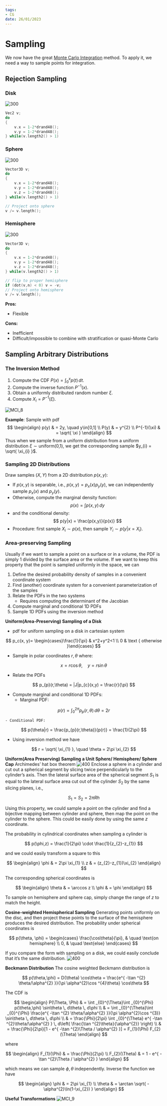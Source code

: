 ```yaml
---
tags:
- CG
date: 26/01/2023
---
```


# Sampling
We now have the great [Monte Carlo Integration](Monte%20Carlo%20Integration.md) method. To apply it, we need a way to sample points for integration.

## Rejection Sampling

### Disk
![300](attachments/MCI_1.png)

```cpp
Vec2 v; 
do 
{ 
	v.x = 1-2*drand48(); 
	v.y = 1-2*drand48(); 
} while(v.length2() > 1)

```

### Sphere
![300](attachments/MCI_2.png)

```cpp
Vector3D v; 
do 
{ 
	v.x = 1-2*drand48(); 
	v.y = 1-2*drand48(); 
	v.z = 1-2*drand48(); 
} while(v.length2() > 1) 

// Project onto sphere 
v /= v.length();

```

### Hemisphere
![300](attachments/MCI_3.png)

```cpp
Vector3D v; 
do 
{ 
	v.x = 1-2*drand48(); 
	v.y = 1-2*drand48(); 
	v.z = 1-2*drand48(); 
} while(v.length2() > 1) 

// flip to proper hemisphere 
if (dot(v,n) < 0) v = -v; 
// Project onto hemisphere 
v /= v.length();
```

**Pros:**
- Flexible

**Cons:**
- Inefficient
- Difficult/impossible to combine with stratification or quasi-Monte Carlo


## Sampling Arbitrary Distributions
### The Inversion Method
1. Compute the CDF $P(x) = \int _{0}^{x} p(t) \, dt$.
2. Compute the inverse function $P^{-1}(x)$.
3. Obtain a uniformly distributed random number $\xi$.
4. Compute $X_{i} = P^{-1}(\xi)$.

![MCI_8](attachments/MCI_8.png)

**Example**:
Sample with pdf 
$$
\begin{align}
p(y) & = 2y, \quad y\in[0,1] \\
P(y) & = y^{2}  \\
P^{-1}(\xi) & = \sqrt{ \xi } 
\end{align}
$$
Thus when we sample from a uniform distribution from a uniform distribution $\xi \sim \text{uniform(0,1)}$, we get the corresponding sample $y_{i} = \sqrt{ \xi_{i} }$.

### Sampling 2D Distributions
Draw samples $(X,Y)$ from a 2D distribution $p(x,y)$:
- If $p(x,y)$ is separable, i.e., $p(x,y)=p_{x}(x)p_{y}(y)$, we can independently sample $p_{x}(x)$ and $p_{y}(y)$.
- Otherwise, compute the marginal density function: 
	$$
	p(x) = \int p(x,y) \, dy
	$$
- and the conditional density:
  $$
p(y|x) = \frac{p(x,y)}{p(x)}
$$
- Procedure: first sample $X_{i}\sim p(x)$, then sample $Y_{i}\sim p(y|x=X_{i})$.

### Area-preserving Sampling
Usually if we want to sample a point on a surface or in a volume, the PDF is simply $1$ divided by the surface area or the volume. If we want to keep this property that the point is sampled uniformly in the space, we can
1. Define the desired probability density of samples in a convenient coordinate system
2. Find (another) coordinate system for a convenient parameterization of the samples
3. Relate the PDFs in the two systems
	- Requires computing the determinant of the Jacobian
4. Compute marginal and conditional 1D PDFs
5. Sample 1D PDFs using the inversion method

**Uniform(Area-Preserving) Sampling of a Disk**
- pdf for uniform sampling on a disk in cartesian system


$$
p_c(x, y)= \begin{cases}\frac{1}{\pi} & x^2+y^2<1 \\ 0 & \text { otherwise }\end{cases}
$$


- Sample in polar coordinates $r, \theta$ where:


$$
x = r\cos\theta, \quad y = r\sin\theta
$$


- Relate the PDFs

$$
p_{p}(r,\theta) = |J|p_{c}(x,y) = \frac{r}{\pi}
$$

- Compute marginal and conditional 1D PDFs:
	- Marginal PDF:

$$
p(r) = \int _{0}^{2\pi} p_{p}(r,\theta) \, d\theta = 2r
$$

	- Conditional PDF:

$$
p(\theta|r) = \frac{p_{p}(r,\theta)}{p(r)} = \frac{1}{2\pi}
$$


- Using inversion method we have


$$
r = \sqrt{ \xi_{1} }, \quad \theta = 2\pi \xi_{2}
$$

**Uniform(Area Preserving) Sampling a Unit Sphere/ Hemisphere/ Sphere Cap**
Archimedes’ hat box theorem
![400](attachments/MCI_11.jpeg)
Enclose a sphere in a cylinder and cut out a spherical segment by slicing twice perpendicularly to the cylinder’s axis. Then the lateral surface area of the spherical segment $S_{1}$ is equal to the lateral surface area cut out of the cylinder $S_{2}$ by the same slicing planes, i.e.,

$$
S_{1} = S_{2} = 2\pi Rh
$$

Using this property, we could sample a point on the cylinder and find a bijective mapping between cylinder and sphere, then map the point on the cylinder to the sphere. This could be easily done by using the same $z$ coordinate.

The probability in cylindrical coordinates when sampling a cylinder is 

$$
p(\phi,z) = \frac{1}{2\pi} \cdot \frac{1}{z_{2}-z_{1}}
$$

and we could easily transform a square to this

$$
\begin{align}
\phi & = 2\pi \xi_{1} \\
z & = (z_{2}-z_{1})\xi_{2}
\end{align}
$$

The corresponding spherical coordinates is 

$$
\begin{align}
\theta  & = \arccos z \\
\phi & = \phi
\end{align}
$$

To sample on hemisphere and sphere cap, simply change the range of $z$ to match the height.

**Cosine-weighted Hemispherical Sampling**
Generating points uniformly on the disc, and then project these points to the surface of the hemisphere produces the desired distribution.
The probability under spherical coordinates is 

$$
p(\theta, \phi) = 
\begin{cases}
\frac{\cos\theta}{\pi},  & \quad \text{on hemisphere} \\
0,  & \quad \text{else}
\end{cases}
$$

If you compare the form with sampling on a disk, we could easily conclude that it’s the same distribution.
![400](attachments/MCI_10.png)

**Beckmann Distribution**
The cosine weighted Beckmann distribution is 

$$
p(\theta,\phi) = D(\theta) \cos\theta  = \frac{e^{ -\tan ^{2} \theta/\alpha^{2} }}{\pi \alpha^{2}\cos ^{4}\theta} \cos\theta
$$

The CDF is 

$$
\begin{align}
P(\Theta, \Phi) & = \int _{0}^{\Theta}\int _{0}^{\Phi} p(\theta,\phi) \sin\theta \, d\theta  \, d\phi  \\
  & = \int _{0}^{\Theta}\int _{0}^{\Phi} \frac{e^{ -\tan ^{2} \theta/\alpha^{2} }}{\pi \alpha^{2}\cos ^{3}} \sin\theta \, d\theta  \, d\phi  \\
  & = \frac{\Phi}{2\pi} \int _{0}^{\Theta} e^{ -\tan ^{2}\theta/\alpha^{2} } \, d\left( \frac{\tan ^{2}\theta}{\alpha^{2}}  \right) \\
  & = \frac{\Phi}{2\pi}[1 - e^{ -\tan ^{2}\Theta / \alpha^{2} }] = F_{1}(\Phi) F_{2}(\Theta)
\end{align}
$$

where

$$
\begin{align}
F_{1}(\Phi) & = \frac{\Phi}{2\pi} \\
F_{2}(\Theta) & = 1 - e^{ -\tan ^{2}\Theta / \alpha^{2} }
\end{align}
$$

which means we can sample $\phi, \theta$ independently. Inverse the function we have
 
$$
\begin{align}
\phi & = 2\pi \xi_{1} \\
\theta & = \arctan \sqrt{ -\alpha^{2}\ln(1-\xi_{2}) }
\end{align}
$$

**Useful Transformations**
![MCI_9](attachments/MCI_9.png)